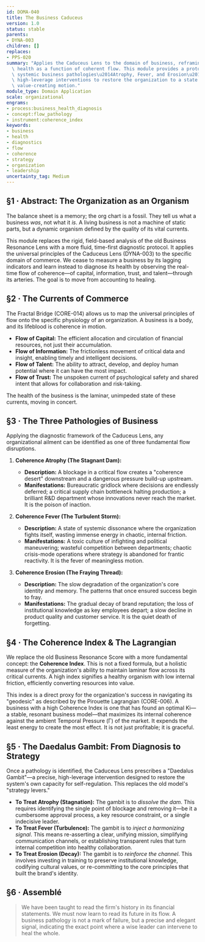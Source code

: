```yaml
---
id: DOMA-040
title: The Business Caduceus
version: 1.0
status: stable
parents:
- DYNA-003
children: []
replaces:
- PPS-020
summary: "Applies the Caduceus Lens to the domain of business, reframing organizational\
  \ health as a function of coherent flow. This module provides a protocol for diagnosing\
  \ systemic business pathologies\u2014Atrophy, Fever, and Erosion\u2014and identifies\
  \ high-leverage interventions to restore the organization to a state of laminar,\
  \ value-creating motion."
module_type: Domain Application
scale: organizational
engrams:
- process:business_health_diagnosis
- concept:flow_pathology
- instrument:coherence_index
keywords:
- business
- health
- diagnostics
- flow
- coherence
- strategy
- organization
- leadership
uncertainty_tag: Medium
---
```

## §1 · Abstract: The Organization as an Organism

The balance sheet is a memory; the org chart is a fossil. They tell us what a business *was*, not what it *is*. A living business is not a machine of static parts, but a dynamic organism defined by the quality of its vital currents.

This module replaces the rigid, field-based analysis of the old Business Resonance Lens with a more fluid, time-first diagnostic protocol. It applies the universal principles of the Caduceus Lens (DYNA-003) to the specific domain of commerce. We cease to measure a business by its lagging indicators and learn instead to diagnose its health by observing the real-time flow of coherence—of capital, information, trust, and talent—through its arteries. The goal is to move from accounting to healing.

## §2 · The Currents of Commerce

The Fractal Bridge (CORE-014) allows us to map the universal principles of flow onto the specific physiology of an organization. A business is a body, and its lifeblood is coherence in motion.

*   **Flow of Capital:** The efficient allocation and circulation of financial resources, not just their accumulation.
*   **Flow of Information:** The frictionless movement of critical data and insight, enabling timely and intelligent decisions.
*   **Flow of Talent:** The ability to attract, develop, and deploy human potential where it can have the most impact.
*   **Flow of Trust:** The unspoken current of psychological safety and shared intent that allows for collaboration and risk-taking.

The health of the business is the laminar, unimpeded state of these currents, moving in concert.

## §3 · The Three Pathologies of Business

Applying the diagnostic framework of the Caduceus Lens, any organizational ailment can be identified as one of three fundamental flow disruptions.

1.  **Coherence Atrophy (The Stagnant Dam):**
    *   **Description:** A blockage in a critical flow creates a "coherence desert" downstream and a dangerous pressure build-up upstream.
    *   **Manifestations:** Bureaucratic gridlock where decisions are endlessly deferred; a critical supply chain bottleneck halting production; a brilliant R&D department whose innovations never reach the market. It is the poison of inaction.

2.  **Coherence Fever (The Turbulent Storm):**
    *   **Description:** A state of systemic dissonance where the organization fights itself, wasting immense energy in chaotic, internal friction.
    *   **Manifestations:** A toxic culture of infighting and political maneuvering; wasteful competition between departments; chaotic crisis-mode operations where strategy is abandoned for frantic reactivity. It is the fever of meaningless motion.

3.  **Coherence Erosion (The Fraying Thread):**
    *   **Description:** The slow degradation of the organization's core identity and memory. The patterns that once ensured success begin to fray.
    *   **Manifestations:** The gradual decay of brand reputation; the loss of institutional knowledge as key employees depart; a slow decline in product quality and customer service. It is the quiet death of forgetting.

## §4 · The Coherence Index & The Lagrangian

We replace the old Business Resonance Score with a more fundamental concept: the **Coherence Index**. This is not a fixed formula, but a holistic measure of the organization's ability to maintain laminar flow across its critical currents. A high index signifies a healthy organism with low internal friction, efficiently converting resources into value.

This index is a direct proxy for the organization's success in navigating its "geodesic" as described by the Pirouette Lagrangian (CORE-006). A business with a high Coherence Index is one that has found an optimal Ki—a stable, resonant business model—that maximizes its internal coherence against the ambient Temporal Pressure (Γ) of the market. It expends the least energy to create the most effect. It is not just profitable; it is graceful.

## §5 · The Daedalus Gambit: From Diagnosis to Strategy

Once a pathology is identified, the Caduceus Lens prescribes a "Daedalus Gambit"—a precise, high-leverage intervention designed to restore the system's own capacity for self-regulation. This replaces the old model's "strategy levers."

*   **To Treat Atrophy (Stagnation):** The gambit is to *dissolve the dam*. This requires identifying the single point of blockage and removing it—be it a cumbersome approval process, a key resource constraint, or a single indecisive leader.
*   **To Treat Fever (Turbulence):** The gambit is to *inject a harmonizing signal*. This means re-asserting a clear, unifying mission, simplifying communication channels, or establishing transparent rules that turn internal competition into healthy collaboration.
*   **To Treat Erosion (Decay):** The gambit is to *reinforce the channel*. This involves investing in training to preserve institutional knowledge, codifying cultural values, or re-committing to the core principles that built the brand's identity.

## §6 · Assemblé

> We have been taught to read the firm's history in its financial statements. We must now learn to read its future in its flow. A business pathology is not a mark of failure, but a precise and elegant signal, indicating the exact point where a wise leader can intervene to heal the whole.

```